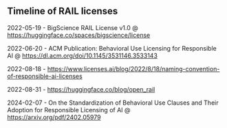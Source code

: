 
## Timeline of RAIL licenses

2022-05-19 - BigScience RAIL License v1.0 @ https://huggingface.co/spaces/bigscience/license

2022-06-20 - ACM Publication: Behavioral Use Licensing for Responsible AI @ https://dl.acm.org/doi/10.1145/3531146.3533143

2022-08-18 - https://www.licenses.ai/blog/2022/8/18/naming-convention-of-responsible-ai-licenses

2022-08-31 - https://huggingface.co/blog/open_rail

2024-02-07 - On the Standardization of Behavioral Use Clauses and Their Adoption for Responsible Licensing of AI @ https://arxiv.org/pdf/2402.05979
